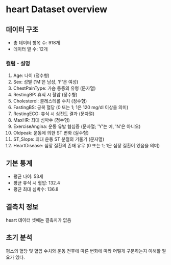 # heart Dataset overview

## 데이터 구조
- 총 데이터 항목 수: 918개
- 데이터 열 수: 12개

### 컬럼 - 설명
1. Age: 나이 (정수형)
2. Sex: 성별 ('M'은 남성, 'F'은 여성)
3. ChestPainType: 가슴 통증의 유형 (문자열)
4. RestingBP: 휴식 시 혈압 (정수형)
5. Cholesterol: 콜레스테롤 수치 (정수형)
6. FastingBS: 공복 혈당 (0 또는 1; 1은 120 mg/dl 이상을 의미)
7. RestingECG: 휴식 시 심전도 결과 (문자열)
8. MaxHR: 최대 심박수 (정수형)
9. ExerciseAngina: 운동 유발 협심증 (문자열; 'Y'는 예, 'N'은 아니오)
10. Oldpeak: 운동에 의한 ST 변화 (실수형)
11. ST_Slope: 최대 운동 ST 분절의 기울기 (문자열)
12. HeartDisease: 심장 질환의 존재 유무 (0 또는 1; 1은 심장 질환이 있음을 의미)

## 기본 통계
- 평균 나이: 53세
- 평균 휴식 시 혈압: 132.4
- 평균 최대 심박수: 136.8

## 결측치 정보
heart 데이터 셋에는 결측치가 없음

## 초기 분석
평소의 혈당 및 혈압 수치와 운동 전후에 따른 변화에 따라 어떻게 구분하는지 이해할 필요가 있다.
